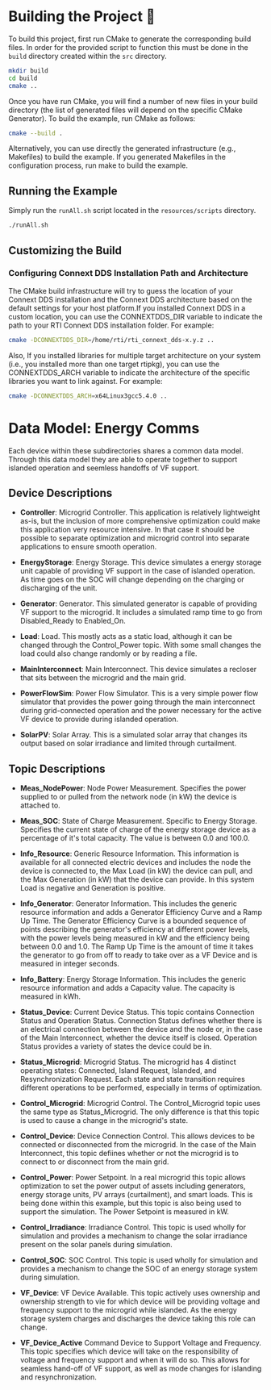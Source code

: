 # Building the Project :wrench:

To build this project, first run CMake to generate the corresponding build
files. In order for the provided script to function this must be done in the
`build` directory created within the `src` directory.

```sh
mkdir build
cd build
cmake ..
```

Once you have run CMake, you will find a number of new files in your build
directory (the list of generated files will depend on the specific CMake
Generator). To build the example, run CMake as follows:

```sh
cmake --build .
```

Alternatively, you can use directly the generated infrastructure (e.g.,
Makefiles) to build the example. If you generated Makefiles in the 
configuration process, run make to build the example.

## Running the Example

Simply run the `runAll.sh` script located in the `resources/scripts` directory.
```sh
./runAll.sh
```

## Customizing the Build

### Configuring Connext DDS Installation Path and Architecture

The CMake build infrastructure will try to guess the location of your Connext
DDS installation and the Connext DDS architecture based on the default settings
for your host platform.If you installed Connext DDS in a custom location, you
can use the CONNEXTDDS_DIR variable to indicate the path to your RTI Connext DDS
installation folder. For example:

```sh
cmake -DCONNEXTDDS_DIR=/home/rti/rti_connext_dds-x.y.z ..
```

Also, If you installed libraries for multiple target architecture on your system
(i.e., you installed more than one target rtipkg), you can use the
CONNEXTDDS_ARCH variable to indicate the architecture of the specific libraries
you want to link against. For example:

```sh
cmake -DCONNEXTDDS_ARCH=x64Linux3gcc5.4.0 ..
```

# Data Model: Energy Comms

Each device within these subdirectories shares a common data model. Through this
data model they are able to operate together to support islanded operation and
seemless handoffs of VF support.

## Device Descriptions

- **Controller**: Microgrid Controller. This application is relatively
  lightweight as-is, but the inclusion of more comprehensive optimization could
  make this application very resource intensive. In that case it should be
  possible to separate optimization and microgrid control into separate
  applications to ensure smooth operation.

- **EnergyStorage**: Energy Storage. This device simulates a energy storage unit
  capable of providing VF support in the case of islanded operation. As time goes
  on the SOC will change depending on the charging or discharging of the unit.

- **Generator**: Generator. This simulated generator is capable of providing VF
  support to the microgrid. It includes a simulated ramp time to go from
  Disabled_Ready to Enabled_On.

- **Load**: Load. This mostly acts as a static load, although it can be changed
  through the Control_Power topic. With some small changes the load could also
  change randomly or by reading a file.

- **MainInterconnect**: Main Interconnect. This device simulates a recloser that
  sits between the microgrid and the main grid.

- **PowerFlowSim**: Power Flow Simulator. This is a very simple power flow
  simulator that provides the power going through the main interconnect during
  grid-connected operation and the power necessary for the active VF device to
  provide during islanded operation.

- **SolarPV**: Solar Array. This is a simulated solar array that changes its
  output based on solar irradiance and limited through curtailment.

## Topic Descriptions

- **Meas_NodePower**: Node Power Measurement. Specifies the power supplied to or
  pulled from the network node (in kW) the device is attached to.

- **Meas_SOC**: State of Charge Measurement. Specific to Energy Storage.
  Specifies the current state of charge of the energy storage device as a
  percentage of it's total capacity. The value is between 0.0 and 100.0.

- **Info_Resource**: Generic Resource Information. This information is available
  for all connected electric devices and includes the node the device is
  connected to, the Max Load (in kW) the device can pull, and the Max Generation
  (in kW) that the device can provide. In this system Load is negative and
  Generation is positive.

- **Info_Generator**: Generator Information. This includes the generic resource
  information and adds a Generator Efficiency Curve and a Ramp Up Time. The
  Generator Efficiency Curve is a bounded sequence of points describing the
  generator's efficiency at different power levels, with the power levels being
  measured in kW and the efficiency being between 0.0 and 1.0. The Ramp Up Time
  is the amount of time it takes the generator to go from off to ready to take
  over as a VF Device and is measured in integer seconds.

- **Info_Battery**: Energy Storage Information. This includes the generic
  resource information and adds a Capacity value. The capacity is measured in kWh.

- **Status_Device**: Current Device Status. This topic contains Connection
  Status and Operation Status. Connection Status defines whether there is an
  electrical connection between the device and the node or, in the case of the
  Main Interconnect, whether the device itself is closed. Operation Status
  provides a variety of states the device could be in.

- **Status_Microgrid**: Microgrid Status. The microgrid has 4 distinct operating
  states: Connected, Island Request, Islanded, and Resynchronization Request.
  Each state and state transition requires different operations to be performed,
  especially in terms of optimization.

- **Control_Microgrid**: Microgrid Control. The Control_Microgrid topic uses the
  same type as Status_Microgrid. The only difference is that this topic is used
  to cause a change in the microgrid's state.

- **Control_Device**: Device Connection Control. This allows devices to be
  connected or disconnected from the microgrid. In the case of the Main
  Interconnect, this topic defiines whether or not the microgrid is to connect
  to or disconnect from the main grid.

- **Control_Power**: Power Setpoint. In a real microgrid this topic allows
  optimization to set the power output of assets including generators, energy
  storage units, PV arrays (curtailment), and smart loads. This is being done
  within this example, but this topic is also being used to support the
  simulation. The Power Setpoint is measured in kW.

- **Control_Irradiance**: Irradiance Control. This topic is used wholly for
  simulation and provides a mechanism to change the solar irradiance present on
  the solar panels during simulation.

- **Control_SOC**: SOC Control. This topic is used wholly for simulation and
  provides a mechanism to change the SOC of an energy storage system during
  simulation.

- **VF_Device**: VF Device Available. This topic actively uses ownership and
  ownership strength to vie for which device will be providing voltage and
  frequency support to the microgrid while islanded. As the energy storage
  system charges and discharges the device taking this role can change.

- **VF_Device_Active** Command Device to Support Voltage and Frequency. This
  topic specifies which device will take on the responsibility of voltage and
  frequency support and when it will do so. This allows for seamless hand-off
  of VF support, as well as mode changes for islanding and resynchronization.
